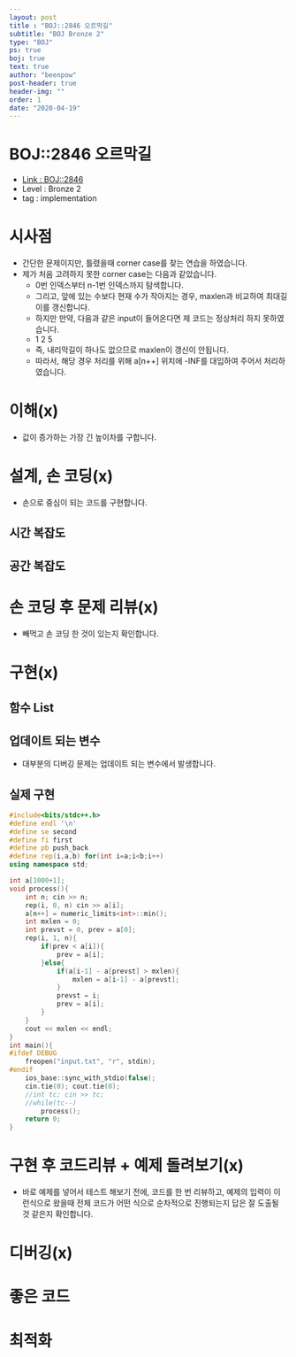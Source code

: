 ```yaml
---
layout: post
title : "BOJ::2846 오르막길"
subtitle: "BOJ Bronze 2"
type: "BOJ"
ps: true
boj: true
text: true
author: "beenpow"
post-header: true
header-img: ""
order: 1
date: "2020-04-19"
---
```

# BOJ::2846 오르막길
- [Link : BOJ::2846](https://www.acmicpc.net/problem/2846)
- Level : Bronze 2
- tag : implementation

# 시사점
- 간단한 문제이지만, 틀렸을때 corner case를 찾는 연습을 하였습니다.
- 제가 처음 고려하지 못한 corner case는 다음과 같았습니다.
  - 0번 인덱스부터 n-1번 인덱스까지 탐색합니다.
  - 그리고, 앞에 있는 수보다 현재 수가 작아지는 경우, maxlen과 비교하여 최대길이를 갱신합니다.
  - 하지만 만약, 다음과 같은 input이 들어온다면 제 코드는 정상처리 하지 못하였습니다.
  - 1 2 5
  - 즉, 내리막길이 하나도 없으므로 maxlen이 갱신이 안됩니다.
  - 따라서, 해당 경우 처리를 위해 a[n++] 위치에 -INF를 대입하여 주어서 처리하였습니다.

# 이해(x)
- 값이 증가하는 가장 긴 높이차를 구합니다.

# 설계, 손 코딩(x)
- 손으로 중심이 되는 코드를 구현합니다.

## 시간 복잡도

## 공간 복잡도

# 손 코딩 후 문제 리뷰(x)
- 빼먹고 손 코딩 한 것이 있는지 확인합니다.

# 구현(x)

## 함수 List 

## 업데이트 되는 변수
- 대부분의 디버깅 문제는 업데이트 되는 변수에서 발생합니다.

## 실제 구현 

```cpp
#include<bits/stdc++.h>
#define endl '\n'
#define se second
#define fi first
#define pb push_back
#define rep(i,a,b) for(int i=a;i<b;i++)
using namespace std;

int a[1000+1];
void process(){
    int n; cin >> n;
    rep(i, 0, n) cin >> a[i];
    a[n++] = numeric_limits<int>::min();
    int mxlen = 0;
    int prevst = 0, prev = a[0];
    rep(i, 1, n){
        if(prev < a[i]){
            prev = a[i];
        }else{
            if(a[i-1] - a[prevst] > mxlen){
                mxlen = a[i-1] - a[prevst];
            }
            prevst = i;
            prev = a[i];
        }
    }
    cout << mxlen << endl;
}
int main(){
#ifdef DEBUG
    freopen("input.txt", "r", stdin);
#endif
    ios_base::sync_with_stdio(false);
    cin.tie(0); cout.tie(0);
    //int tc; cin >> tc;
    //while(tc--)
        process();
    return 0;
}
```

# 구현 후 코드리뷰 + 예제 돌려보기(x)
- 바로 예제를 넣어서 테스트 해보기 전에, 코드를 한 번 리뷰하고, 예제의 입력이 이런식으로 왔을때
  전체 코드가 어떤 식으로 순차적으로 진행되는지 답은 잘 도출될 것 같은지 확인합니다.

# 디버깅(x)

# 좋은 코드

# 최적화
